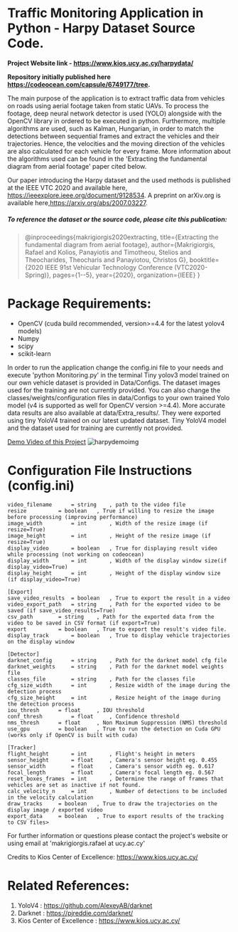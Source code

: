 # Traffic Monitoring Application in Python - Harpy Dataset Source Code.

**Project Website link - https://www.kios.ucy.ac.cy/harpydata/**

**Repository initially published here https://codeocean.com/capsule/6749177/tree.**

The main purpose of the application is to extract traffic data from vehicles on roads using aerial footage taken from static UAVs. To process the footage, deep neural network detector is used (YOLO) alongside with the OpenCV library in ordered to be executed in python. Furthermore, multiple algorithms are used, such as Kalman, Hungarian, in order to match the detections between sequential frames and extract the vehicles and their trajectories. Hence, the velocities and the moving direction of the vehicles are also calculated for each vehicle for every frame. More information about the algorithms used can be found in the 'Extracting the fundamental diagram from aerial footage' paper cited below.

Our paper introducing the Harpy dataset and the used methods is published at the IEEE VTC 2020 and available here, https://ieeexplore.ieee.org/document/9128534.
A preprint on arXiv.org is available here,https://arxiv.org/abs/2007.03227. 

##### To reference the dataset or the source code, please cite this publication: 

> @inproceedings{makrigiorgis2020extracting,
>  title={Extracting the fundamental diagram from aerial footage},
>  author={Makrigiorgis, Rafael and Kolios, Panayiotis and Timotheou, Stelios and Theocharides, Theocharis and Panayiotou, Christos G},
>  booktitle={2020 IEEE 91st Vehicular Technology Conference (VTC2020-Spring)},
>  pages={1--5},
> year={2020},
>  organization={IEEE}
> }

# Package Requirements:
- OpenCV (cuda build recommended, version>=4.4 for the latest yolov4 models)
- Numpy
- scipy
- scikit-learn


In order to run the application change the config.ini file to your needs and execute 'python Monitoring.py' in the terminal
Tiny yolov3 model trained on our own vehicle dataset is provided in Data/Configs. 
The dataset images used for the training are not currently provided.
You can also change the classes/weights/configuration files in data/Configs to your own trained Yolo model (v4 is supported as well for OpenCV version >=4.4).
More accurate data results are also available at data/Extra_results/. They were exported using tiny YoloV4 trained on our latest updated dataset. Tiny YoloV4 model and the dataset used for training are currently not provided.

[Demo Video of this Project](https://youtu.be/7X2afxxGR4M)
![harpydemoimg](https://user-images.githubusercontent.com/15671165/113510516-f0409f80-9563-11eb-9a00-c16e88eba790.png)

# Configuration File Instructions (config.ini)
    video_filename		= string	, path to the video file
    resize 			= boolean	, True if willing to resize the image before processing (improving performance)
    image_width 		= int		, Width of the resize image (if resize=True)
    image_height 		= int		, Height of the resize image (if resize=True)
    display_video		= boolean	, True for displaying result video while processing (not working on codeocean)
    display_width 		= int		, Width of the display window size(if display_video=True)
    display_height 		= int		, Height of the display window size (if display_video=True)
    
    [Export]
    save_video_results	= boolean	, True to export the result in a video
    video_export_path 	= string	, Path for the exported video to be saved (if save_video_results=True)	
    csv_path 		= string	, Path for the exported data from the video to be saved in CSV format (if export=True)
    export			= boolean	, True to export the result's video file.
    display_track		= boolean	, True to display vehicle trajectories on the display window
    
    [Detector]
    darknet_config 		= string	, Path for the darknet model cfg file
    darknet_weights 	= string	, Path for the darknet model weights file
    classes_file 		= string	, Path for the classes file
    cfg_size_width		= int		, Resize width of the image during the detection process 
    cfg_size_height		= int		, Resize height of the image during the detection process 
    iou_thresh 		= float		, IOU threshold 
    conf_thresh 		= float		, Confidence threshold 
    nms_thresh 		= float		, Non Maximum Suppression (NMS) threshold 
    use_gpu 		= boolean	, True to run the detection on Cuda GPU (works only if OpenCV is built with cuda) 
    
    [Tracker]
    flight_height 		= int		, Flight's height in meters
    sensor_height 		= float		, Camera's sensor height eg. 0.455
    sensor_width		= float		, Camera's sensor width eg. 0.617
    focal_length		= float		, Camera's focal length eg. 0.567
    reset_boxes_frames	= int		, Determine the range of frames that vehicles are set as inactive if not found.
    calc_velocity_n		= int		, Number of detections to be included in the velocity calculation
    draw_tracks		= boolean	, True to draw the trajectories on the display image / exported video
    export_data		= boolean	, True to export results of the tracking to CSV files>

For further information or questions please contact the project's website or using email at 'makrigiorgis.rafael at ucy.ac.cy'

Credits to Kios Center of Excellence: https://www.kios.ucy.ac.cy/


# Related References:

1.  YoloV4					:	https://github.com/AlexeyAB/darknet
2.  Darknet					:	https://pjreddie.com/darknet/
3.  Kios Center of Excellence	    :	https://www.kios.ucy.ac.cy/
